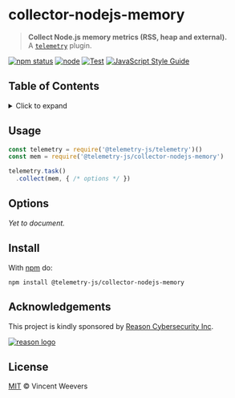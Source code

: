 # collector-nodejs-memory

> **Collect Node.js memory metrics (RSS, heap and external).**  
> A [`telemetry`](https://github.com/telemetry-js/telemetry) plugin.

[![npm status](http://img.shields.io/npm/v/telemetry-js/collector-nodejs-memory.svg)](https://www.npmjs.org/package/@telemetry-js/collector-nodejs-memory)
[![node](https://img.shields.io/node/v/@telemetry-js/collector-nodejs-memory.svg)](https://www.npmjs.org/package/@telemetry-js/collector-nodejs-memory)
[![Test](https://github.com/telemetry-js/collector-nodejs-memory/workflows/Test/badge.svg?branch=main)](https://github.com/telemetry-js/collector-nodejs-memory/actions)
[![JavaScript Style Guide](https://img.shields.io/badge/code_style-standard-brightgreen.svg)](https://standardjs.com)

## Table of Contents

<details><summary>Click to expand</summary>

- [Usage](#usage)
- [Options](#options)
- [Install](#install)
- [Acknowledgements](#acknowledgements)
- [License](#license)

</details>

## Usage

```js
const telemetry = require('@telemetry-js/telemetry')()
const mem = require('@telemetry-js/collector-nodejs-memory')

telemetry.task()
  .collect(mem, { /* options */ })
```

## Options

_Yet to document._

## Install

With [npm](https://npmjs.org) do:

```
npm install @telemetry-js/collector-nodejs-memory
```

## Acknowledgements

This project is kindly sponsored by [Reason Cybersecurity Inc](https://reasonsecurity.com).

[![reason logo](https://cdn.reasonsecurity.com/github-assets/reason_signature_logo.png)](https://reasonsecurity.com)

## License

[MIT](LICENSE) © Vincent Weevers
